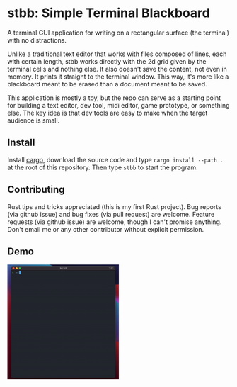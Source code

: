 # stbb: Simple Terminal Blackboard

A terminal GUI application for writing on a rectangular surface (the terminal) with no distractions.

Unlike a traditional text editor that works with files composed of lines, each with certain length, stbb works directly with the 2d grid given by the terminal cells and nothing else. It also doesn't save the content, not even in memory. It prints it straight to the terminal window. This way, it's more like a blackboard meant to be erased than a document meant to be saved.

This application is mostly a toy, but the repo can serve as a starting point for building a text editor, dev tool, midi editor, game prototype, or something else. The key idea is that dev tools are easy to make when the target audience is small.

## Install

Install [cargo](https://doc.rust-lang.org/cargo/getting-started/installation.html), download the source code and type `cargo install --path .` at the root of this repository. Then type `stbb` to start the program.

## Contributing
Rust tips and tricks appreciated (this is my first Rust project). Bug reports (via github issue) and bug fixes (via pull request) are welcome. Feature requests (via github issue) are welcome, though I can't promise anything. Don't email me or any other contributor without explicit permission.

## Demo
<img src="demo.gif" width="50%">

